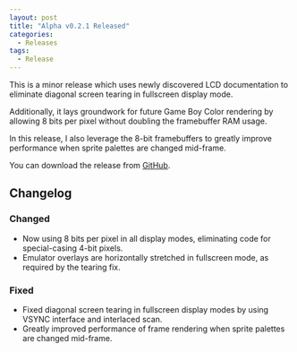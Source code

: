 ```yaml
---
layout: post
title: "Alpha v0.2.1 Released"
categories:
  - Releases
tags:
  - Release
---
```


This is a minor release which uses newly discovered LCD documentation to eliminate diagonal screen tearing in fullscreen display mode.

Additionally, it lays groundwork for future Game Boy Color rendering by allowing 8 bits per pixel without doubling the framebuffer RAM usage.

In this release, I also leverage the 8-bit framebuffers to greatly improve performance when sprite palettes are changed mid-frame.

You can download the release from [GitHub](https://github.com/calc84maniac/tiboyce/releases).

## Changelog

### Changed
-   Now using 8 bits per pixel in all display modes, eliminating code for special-casing 4-bit pixels.
-   Emulator overlays are horizontally stretched in fullscreen mode, as required by the tearing fix.

### Fixed
-   Fixed diagonal screen tearing in fullscreen display modes by using VSYNC interface and interlaced scan.
-   Greatly improved performance of frame rendering when sprite palettes are changed mid-frame.
